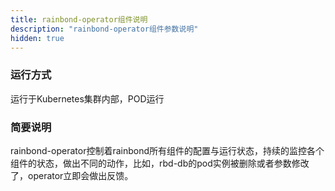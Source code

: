 ```yaml
---
title: rainbond-operator组件说明
description: "rainbond-operator组件参数说明"
hidden: true
---
```



### 运行方式
 
运行于Kubernetes集群内部，POD运行 


### 简要说明

rainbond-operator控制着rainbond所有组件的配置与运行状态，持续的监控各个组件的状态，做出不同的动作，比如，rbd-db的pod实例被删除或者参数修改了，operator立即会做出反馈。



